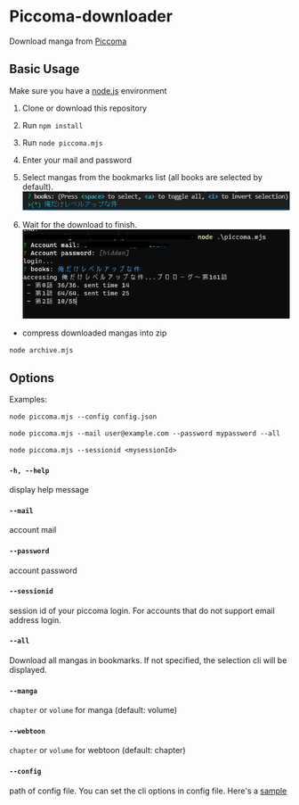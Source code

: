 # Piccoma-downloader
Download manga from [Piccoma](https://piccoma.com/)

## Basic Usage
Make sure you have a [node.js](https://nodejs.org/) environment
1. Clone or download this repository
2. Run `npm install`
3. Run `node piccoma.mjs`
4. Enter your mail and password
5. Select mangas from the bookmarks list (all books are selected by default).
![usage-list](usage-list.png)

6. Wait for the download to finish.
![usage](usage.png)
- compress downloaded mangas into zip

```
node archive.mjs 
```

## Options

Examples:  
```
node piccoma.mjs --config config.json
``` 
```
node piccoma.mjs --mail user@example.com --password mypassword --all
``` 
```
node piccoma.mjs --sessionid <mysessionId>
``` 

#### `-h, --help`  
display help message
#### `--mail`
account mail
#### `--password`
account password
#### `--sessionid`
session id of your piccoma login. For accounts that do not support email address login. 
#### `--all`
Download all mangas in bookmarks. If not specified, the selection cli will be displayed.
#### `--manga`
`chapter` or `volume` for manga (default: volume)
#### `--webtoon`
`chapter` or `volume` for webtoon (default: chapter)
#### `--config`
path of config file. You can set the cli options in config file. Here's a [sample](https://github.com/Elastic1/piccoma-downloader/blob/main/config.json)

